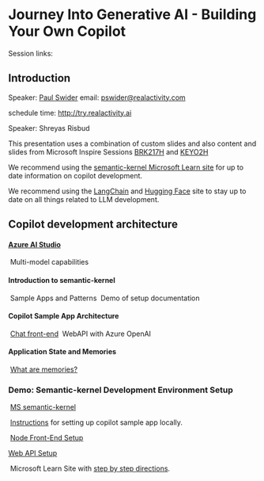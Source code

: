 # Journey Into Generative AI - Building Your Own Copilot
Session links:

## Introduction

Speaker: [Paul Swider](https://www.linkedin.com/in/pswider/) email: pswider@realactivity.com

schedule time: http://try.realactivity.ai

Speaker: Shreyas Risbud

This presentation uses a combination of custom slides and also content and slides from Microsoft Inspire Sessions [BRK217H](https://build.microsoft.com/en-US/sessions/31e11443-70d3-4020-8c8c-0a654bccd233?source=sessions) and [KEYO2H](https://build.microsoft.com/en-US/sessions/bb8f9d99-0c47-404f-8212-a85fffd3a59d?source=sessions)

We recommend using the [semantic-kernel Microsoft Learn site](https://learn.microsoft.com/en-us/semantic-kernel/overview/) for up to date information on copilot development.

We recommend using the [LangChain](https://docs.langchain.com/docs/)  and [Hugging Face](https://huggingface.co/) site to stay up to date on all things related to LLM development.

## Copilot development architecture

#### [Azure AI Studio](https://oai.azure.com/)

​	Multi-model capabilities

#### Introduction to semantic-kernel
​	Sample Apps and Patterns
​	Demo of setup documentation

#### Copilot Sample App Architecture
​	[Chat front-end](https://learn.microsoft.com/en-us/semantic-kernel/chat-copilot/getting-started?tabs=Windows%2CPowershell) 
​	WebAPI with Azure OpenAI

#### Application State and Memories

​	[What are memories?](https://learn.microsoft.com/en-us/semantic-kernel/memories/)

### Demo: Semantic-kernel Development Environment Setup
​	[MS semantic-kernel](https://github.com/microsoft/semantic-kernel)

​	[Instructions](https://github.com/microsoft/chat-copilot/blob/main/README.md) for setting up copilot sample app locally.

​	[Node Front-End Setup](https://github.com/microsoft/chat-copilot/blob/main/webapp/README.md)

[	Web API Setup](https://github.com/microsoft/chat-copilot/blob/main/webapi/README.md)

​	Microsoft Learn Site with [step by step directions](https://learn.microsoft.com/en-us/semantic-kernel/chat-copilot/).

